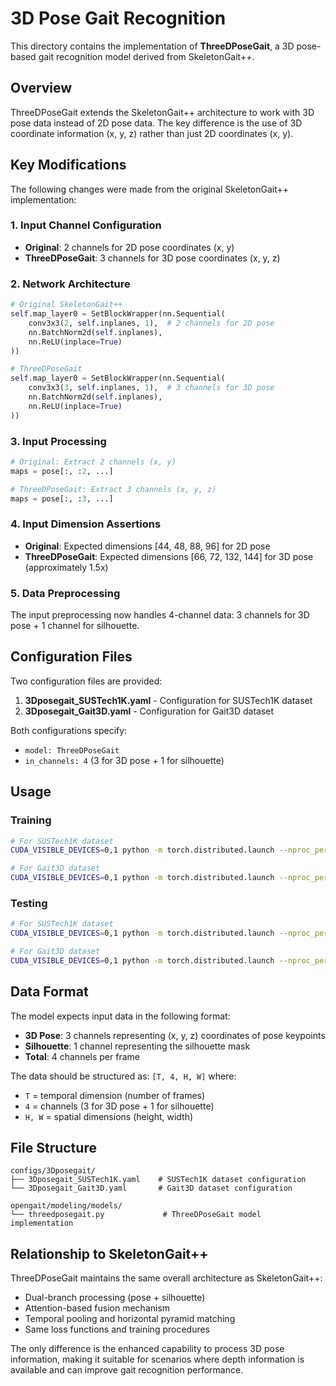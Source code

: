 # 3D Pose Gait Recognition

This directory contains the implementation of **ThreeDPoseGait**, a 3D pose-based gait recognition model derived from SkeletonGait++.

## Overview

ThreeDPoseGait extends the SkeletonGait++ architecture to work with 3D pose data instead of 2D pose data. The key difference is the use of 3D coordinate information (x, y, z) rather than just 2D coordinates (x, y).

## Key Modifications

The following changes were made from the original SkeletonGait++ implementation:

### 1. Input Channel Configuration
- **Original**: 2 channels for 2D pose coordinates (x, y)
- **ThreeDPoseGait**: 3 channels for 3D pose coordinates (x, y, z)

### 2. Network Architecture
```python
# Original SkeletonGait++
self.map_layer0 = SetBlockWrapper(nn.Sequential(
    conv3x3(2, self.inplanes, 1),  # 2 channels for 2D pose
    nn.BatchNorm2d(self.inplanes),
    nn.ReLU(inplace=True)
))

# ThreeDPoseGait
self.map_layer0 = SetBlockWrapper(nn.Sequential(
    conv3x3(3, self.inplanes, 1),  # 3 channels for 3D pose
    nn.BatchNorm2d(self.inplanes),
    nn.ReLU(inplace=True)
))
```

### 3. Input Processing
```python
# Original: Extract 2 channels (x, y)
maps = pose[:, :2, ...]  

# ThreeDPoseGait: Extract 3 channels (x, y, z)
maps = pose[:, :3, ...]  
```

### 4. Input Dimension Assertions
- **Original**: Expected dimensions [44, 48, 88, 96] for 2D pose
- **ThreeDPoseGait**: Expected dimensions [66, 72, 132, 144] for 3D pose (approximately 1.5x)

### 5. Data Preprocessing
The input preprocessing now handles 4-channel data: 3 channels for 3D pose + 1 channel for silhouette.

## Configuration Files

Two configuration files are provided:

1. **3Dposegait_SUSTech1K.yaml** - Configuration for SUSTech1K dataset
2. **3Dposegait_Gait3D.yaml** - Configuration for Gait3D dataset

Both configurations specify:
- `model: ThreeDPoseGait`
- `in_channels: 4` (3 for 3D pose + 1 for silhouette)

## Usage

### Training
```bash
# For SUSTech1K dataset
CUDA_VISIBLE_DEVICES=0,1 python -m torch.distributed.launch --nproc_per_node=2 opengait/main.py --cfgs ./configs/3Dposegait/3Dposegait_SUSTech1K.yaml --phase train

# For Gait3D dataset
CUDA_VISIBLE_DEVICES=0,1 python -m torch.distributed.launch --nproc_per_node=2 opengait/main.py --cfgs ./configs/3Dposegait/3Dposegait_Gait3D.yaml --phase train
```

### Testing
```bash
# For SUSTech1K dataset
CUDA_VISIBLE_DEVICES=0,1 python -m torch.distributed.launch --nproc_per_node=2 opengait/main.py --cfgs ./configs/3Dposegait/3Dposegait_SUSTech1K.yaml --phase test

# For Gait3D dataset
CUDA_VISIBLE_DEVICES=0,1 python -m torch.distributed.launch --nproc_per_node=2 opengait/main.py --cfgs ./configs/3Dposegait/3Dposegait_Gait3D.yaml --phase test
```

## Data Format

The model expects input data in the following format:
- **3D Pose**: 3 channels representing (x, y, z) coordinates of pose keypoints
- **Silhouette**: 1 channel representing the silhouette mask
- **Total**: 4 channels per frame

The data should be structured as: `[T, 4, H, W]` where:
- `T` = temporal dimension (number of frames)
- `4` = channels (3 for 3D pose + 1 for silhouette)
- `H, W` = spatial dimensions (height, width)

## File Structure

```
configs/3Dposegait/
├── 3Dposegait_SUSTech1K.yaml    # SUSTech1K dataset configuration
└── 3Dposegait_Gait3D.yaml       # Gait3D dataset configuration

opengait/modeling/models/
└── threedposegait.py             # ThreeDPoseGait model implementation
```

## Relationship to SkeletonGait++

ThreeDPoseGait maintains the same overall architecture as SkeletonGait++:
- Dual-branch processing (pose + silhouette)
- Attention-based fusion mechanism
- Temporal pooling and horizontal pyramid matching
- Same loss functions and training procedures

The only difference is the enhanced capability to process 3D pose information, making it suitable for scenarios where depth information is available and can improve gait recognition performance.